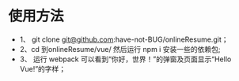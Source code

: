 # 使用方法

* 1、 git clone git@github.com:have-not-BUG/onlineResume.git；
* 2、cd 到onlineResume/vue/ 然后运行 npm i 安装一些的依赖包;
* 3、 运行 webpack 可以看到“你好，世界！”的弹窗及页面显示“Hello Vue!”的字样；

